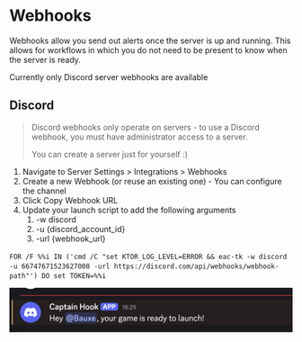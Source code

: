 # Webhooks

Webhooks allow you send out alerts once the server is up and running. This allows for workflows in which you do not need to be present to know when the server is ready.

Currently only Discord server webhooks are available

## Discord

> Discord webhooks only operate on servers - to use a Discord webhook, you must have administrator access to a server.
> 
> You can create a server just for yourself :)

1. Navigate to Server Settings > Integrations > Webhooks
2. Create a new Webhook (or reuse an existing one) - You can configure the channel
3. Click Copy Webhook URL
4. Update your launch script to add the following arguments
    1. -w discord
    2. -u {discord_account_id}
    3. -url {webhook_url}

`FOR /F %%i IN ('cmd /C "set KTOR_LOG_LEVEL=ERROR && eac-tk -w discord -u 66747671523627008 -url https://discord.com/api/webhooks/webhook-path"') DO set TOKEN=%%i`

![Discord Webhook](images/discord.png)